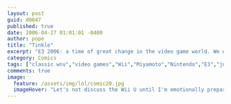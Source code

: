```yaml
---
layout: post
guid: d0047
published: true
date: 2006-04-27 01:01:01 -0400
author: pope
title: "Tinkle"
excerpt: "E3 2006: a time of great change in the video game world. We will all remember where we were the first time that Miyamoto pulled his Wii out for all of us to play with."
category: Comics
tags: ["classic wnv","video games","Wii","Miyamoto","Nintendo","E3","junk jokes"]
comments: true 
image:
  feature: /assets/img/lol/comic20.jpg
  imageHover: "Let's not discuss the Wii U until I'm emotionally prepared."
---
```



